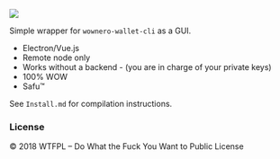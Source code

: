 ![](https://raw.githubusercontent.com/wiki/qvqc/wowlite/images/wowlite.gif)

Simple wrapper for `wownero-wallet-cli` as a GUI.

- Electron/Vue.js
- Remote node only
- Works without a backend - (you are in charge of your private keys)
- 100% WOW
- Safu™


See `Install.md` for compilation instructions.

### License

© 2018 WTFPL – Do What the Fuck You Want to Public License
